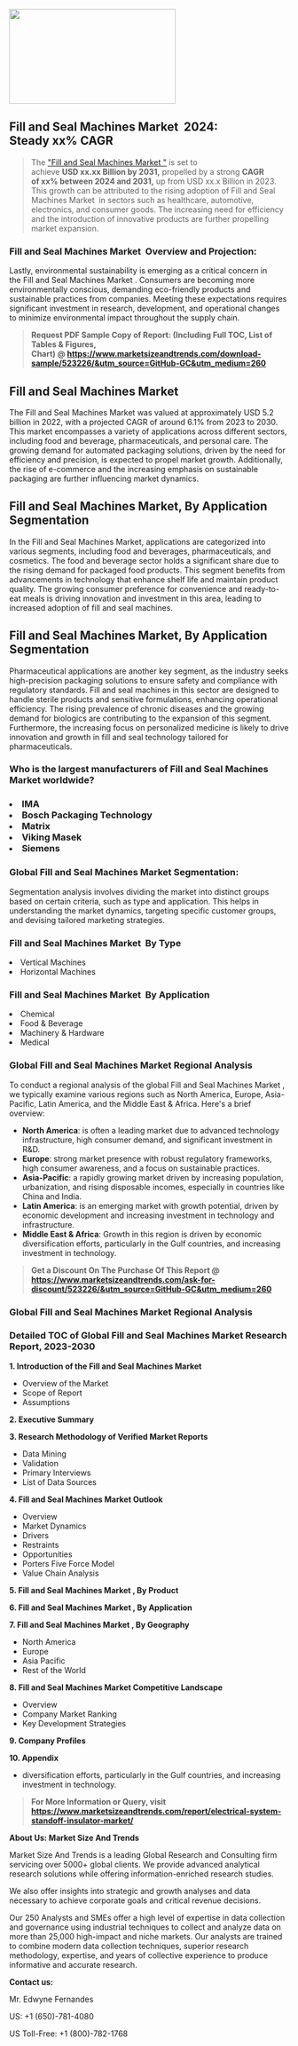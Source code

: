 <p><img class="alignnone size-medium wp-image-20088" src="https://ffe5etoiles.com/wp-content/uploads/2024/12/MST1-300x171.png" alt="" width="300" height="171" /></p><h2 id="ember46" class="ember-view reader-text-block__heading-2">Fill and Seal Machines Market &nbsp;2024: Steady&nbsp;xx% CAGR</h2><blockquote id="ember47" class="ember-view reader-text-block__blockquote">The&nbsp;<a class="app-aware-link " href="https://www.marketsizeandtrends.com/download-sample/523226/&utm_source=GitHub-GC&utm_medium=260" target="_blank" data-test-app-aware-link="">"Fill and Seal Machines Market "</a>&nbsp;is set to achieve&nbsp;<strong>USD&nbsp;xx.xx&nbsp;Billion by 2031,</strong>&nbsp;propelled by a strong&nbsp;<strong>CAGR of&nbsp;xx% between 2024 and 2031,</strong>&nbsp;up from USD xx.x Billion in 2023. This growth can be attributed to the rising adoption of&nbsp;Fill and Seal Machines Market &nbsp;in sectors such as healthcare, automotive, electronics, and consumer goods. The increasing need for efficiency and the introduction of innovative products are further propelling market expansion.</blockquote><h3 id="ember48" class="ember-view reader-text-block__heading-3">Fill and Seal Machines Market &nbsp;Overview and Projection:</h3><p id="ember49" class="ember-view reader-text-block__paragraph">Lastly, environmental sustainability is emerging as a critical concern in the&nbsp;Fill and Seal Machines Market . Consumers are becoming more environmentally conscious, demanding eco-friendly products and sustainable practices from companies. Meeting these expectations requires significant investment in research, development, and operational changes to minimize environmental impact throughout the supply chain.</p><blockquote id="ember50" class="ember-view reader-text-block__blockquote"><strong>Request PDF Sample Copy of Report: (Including Full TOC, List of Tables &amp; Figures, Chart)&nbsp;@&nbsp;<strong><a href="https://www.marketsizeandtrends.com/download-sample/523226/&utm_source=GitHub-GC&utm_medium=260" target="_blank">https://www.marketsizeandtrends.com/download-sample/523226/&utm_source=GitHub-GC&utm_medium=260</a></strong></strong></blockquote><h3 class=""> <h2>Fill and Seal Machines Market</h2><p>The Fill and Seal Machines Market was valued at approximately USD 5.2 billion in 2022, with a projected CAGR of around 6.1% from 2023 to 2030. This market encompasses a variety of applications across different sectors, including food and beverage, pharmaceuticals, and personal care. The growing demand for automated packaging solutions, driven by the need for efficiency and precision, is expected to propel market growth. Additionally, the rise of e-commerce and the increasing emphasis on sustainable packaging are further influencing market dynamics.</p><h2>Fill and Seal Machines Market, By Application Segmentation</h2><p>In the Fill and Seal Machines Market, applications are categorized into various segments, including food and beverages, pharmaceuticals, and cosmetics. The food and beverage sector holds a significant share due to the rising demand for packaged food products. This segment benefits from advancements in technology that enhance shelf life and maintain product quality. The growing consumer preference for convenience and ready-to-eat meals is driving innovation and investment in this area, leading to increased adoption of fill and seal machines.</p><h2>Fill and Seal Machines Market, By Application Segmentation</h2><p>Pharmaceutical applications are another key segment, as the industry seeks high-precision packaging solutions to ensure safety and compliance with regulatory standards. Fill and seal machines in this sector are designed to handle sterile products and sensitive formulations, enhancing operational efficiency. The rising prevalence of chronic diseases and the growing demand for biologics are contributing to the expansion of this segment. Furthermore, the increasing focus on personalized medicine is likely to drive innovation and growth in fill and seal technology tailored for pharmaceuticals.</p></h3><h3 id="" class="">Who is the largest manufacturers of&nbsp;Fill and Seal Machines Market worldwide?</h3><h3 class=""></Li><Li>IMA</Li><Li> Bosch Packaging Technology</Li><Li> Matrix</Li><Li> Viking Masek</Li><Li> Siemens</h3><h3 id="ember53" class="ember-view reader-text-block__heading-3">Global&nbsp;Fill and Seal Machines Market Segmentation:</h3><p id="ember54" class="ember-view reader-text-block__paragraph">Segmentation analysis involves dividing the market into distinct groups based on certain criteria, such as type and application. This helps in understanding the market dynamics, targeting specific customer groups, and devising tailored marketing strategies.</p><h3 id="" class="">Fill and Seal Machines Market &nbsp;By Type</h3><p></Li><Li>Vertical Machines</Li><Li> Horizontal Machines</p><h3 id="" class="">Fill and Seal Machines Market &nbsp;By Application</h3><p class=""></Li><Li>Chemical</Li><Li> Food & Beverage</Li><Li> Machinery & Hardware</Li><Li> Medical</p><h3 id="ember62" class="ember-view reader-text-block__heading-3">Global Fill and Seal Machines Market Regional Analysis</h3><p id="ember63" class="ember-view reader-text-block__paragraph">To conduct a regional analysis of the global Fill and Seal Machines Market , we typically examine various regions such as North America, Europe, Asia-Pacific, Latin America, and the Middle East &amp; Africa. Here's a brief overview:</p><ul><li><strong>North America</strong>: is often a leading market due to advanced technology infrastructure, high consumer demand, and significant investment in R&amp;D.</li><li><strong>Europe</strong>: strong market presence with robust regulatory frameworks, high consumer awareness, and a focus on sustainable practices.</li><li><strong>Asia-Pacific</strong>: a rapidly growing market driven by increasing population, urbanization, and rising disposable incomes, especially in countries like China and India.</li><li><strong>Latin America</strong>: is an emerging market with growth potential, driven by economic development and increasing investment in technology and infrastructure.</li><li><strong>Middle East &amp; Africa</strong>: Growth in this region is driven by economic diversification efforts, particularly in the Gulf countries, and increasing investment in technology.</li></ul><blockquote id="ember61" class="ember-view reader-text-block__blockquote"><strong>Get a Discount On The Purchase Of This Report @ <strong><a href="https://html-cleaner.com/" target="">https://www.marketsizeandtrends.com/ask-for-discount/523226/&utm_source=GitHub-GC&utm_medium=260</a></strong></strong></blockquote><h3 id="ember62" class="ember-view reader-text-block__heading-3">Global Fill and Seal Machines Market Regional Analysis</h3><h3 id="" class="">Detailed TOC of Global Fill and Seal Machines Market Research Report, 2023-2030</h3><p id="" class=""><strong>1. Introduction of the Fill and Seal Machines Market </strong></p><ul><li>Overview of the Market</li><li>Scope of Report</li><li>Assumptions</li></ul><p id="" class=""><strong>2. Executive Summary</strong></p><p id="" class=""><strong>3. Research Methodology of Verified Market Reports</strong></p><ul><li>Data Mining</li><li>Validation</li><li>Primary Interviews</li><li>List of Data Sources</li></ul><p id="" class=""><strong>4. Fill and Seal Machines Market Outlook</strong></p><ul><li>Overview</li><li>Market Dynamics</li><li>Drivers</li><li>Restraints</li><li>Opportunities</li><li>Porters Five Force Model</li><li>Value Chain Analysis</li></ul><p id="" class=""><strong>5. Fill and Seal Machines Market , By Product</strong></p><p id="" class=""><strong>6. Fill and Seal Machines Market , By Application</strong></p><p id="" class=""><strong>7. Fill and Seal Machines Market , By Geography</strong></p><ul><li>North America</li><li>Europe</li><li>Asia Pacific</li><li>Rest of the World</li></ul><p id="" class=""><strong>8. Fill and Seal Machines Market Competitive Landscape</strong></p><ul><li>Overview</li><li>Company Market Ranking</li><li>Key Development Strategies</li></ul><p id="" class=""><strong>9. Company Profiles</strong></p><p id="" class=""><strong>10. Appendix</strong></p><ul><li>diversification efforts, particularly in the Gulf countries, and increasing investment in technology.</li></ul><blockquote id="ember65" class="ember-view reader-text-block__blockquote"><strong>For More Information or Query, visit <strong><strong><a href="https://html-cleaner.com/" target="">https://www.marketsizeandtrends.com/report/electrical-system-standoff-insulator-market/</a></strong></strong></strong></blockquote><p id="" class=""><strong>About Us: Market Size And Trends</strong></p><p id="" class="">Market Size And Trends is a leading Global Research and Consulting firm servicing over 5000+ global clients. We provide advanced analytical research solutions while offering information-enriched research studies.</p><p id="" class="">We also offer insights into strategic and growth analyses and data necessary to achieve corporate goals and critical revenue decisions.</p><p id="" class="">Our 250 Analysts and SMEs offer a high level of expertise in data collection and governance using industrial techniques to collect and analyze data on more than 25,000 high-impact and niche markets. Our analysts are trained to combine modern data collection techniques, superior research methodology, expertise, and years of collective experience to produce informative and accurate research.</p><p id="" class=""><strong>Contact us:</strong></p><p id="" class="">Mr. Edwyne Fernandes</p><p id="" class="">US: +1 (650)-781-4080</p><p id="" class="">US Toll-Free: +1 (800)-782-1768</p>
